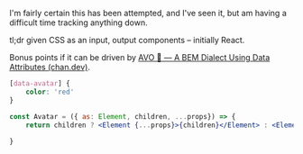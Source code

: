 I'm fairly certain this has been attempted, and I've seen it, but am having a difficult time tracking anything down.

tl;dr given CSS as an input, output components – initially React.

Bonus points if it can be driven by [AVO 🥑 — A BEM Dialect Using Data Attributes (chan.dev)](https://chan.dev/posts/avo-a-bem-dialect-using-data-attributes/).

```css
[data-avatar] {
	color: 'red'
}
```

```jsx
const Avatar = ({ as: Element, children, ...props}) => {
	return children ? <Element {...props}>{children}</Element> : <Element {...props} />
	
}
```